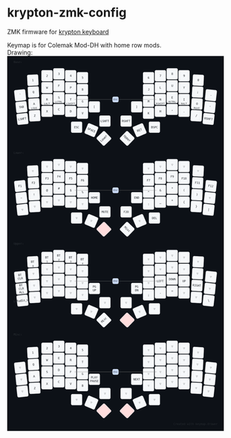 # krypton-zmk-config
ZMK firmware for [krypton keyboard](https://github.com/mroetsc/krypton-kbd)

Keymap is for Colemak Mod-DH with home row mods.  
Drawing:
![Keymap Drawing](https://github.com/mroetsc/krypton-kbd/blob/b63b14bb13f6c2539e6e355ef3c67158d8391d52/docs/img/keymap.png)

